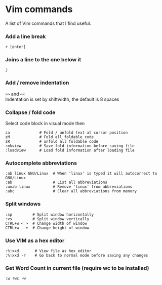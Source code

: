 # Vim commands
A list of Vim commands that I find useful.

### Add a line break
```r [enter]```


### Joins a line to the one below it
```J```

### Add / remove indentation
```>>``` and ```<<```\
Indentation is set by shiftwidth, the default is 8 spaces


### Collapse / fold code
Select code block in visual mode then
```zf             # Fold the selected code
za             # Fold / unfold text at cursor position
zM             # Fold all foldable code
zR             # unfold all foldable code
:mkview        # Save fold information before saving file
:loadview      # Load fold information after loading file
```

### Autocomplete abbreviations
```
:ab linux GNU/Linux  # When 'linux' is typed it will autocorrect to GNU/Linux
:ab                  # List all abbreviations
:unab linux          # Remove 'linux' from abbreviations
:abc                 # Clear all abbreviations from memory
```

### Split windows
```
:sp         # Split window horizontally
:vs         # Split window vertically
CTRL+w < >  # Change width of window
CTRL+w - +  # Change height of window
```

### Use VIM as a hex editor
```
:%!xxd       # View file as hex editor
:%!xxd -r    # Go back to normal mode before saving any changes
```

### Get Word Count in current file (require wc to be installed)
```
:w !wc -w
```
